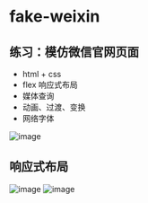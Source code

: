 # fake-weixin

## 练习：模仿微信官网页面

- html + css
- flex 响应式布局
- 媒体查询
- 动画、过渡、变换
- 网络字体

![image](https://github.com/user-attachments/assets/de7ece12-f4a1-4332-a097-eaf9e0af65ae)

## 响应式布局

![image](https://github.com/user-attachments/assets/3bf36bea-130f-43e3-9355-0c152b142ab1)
![image](https://github.com/user-attachments/assets/fe973f25-cd2b-4fc4-b07b-43b8874fe10b)
